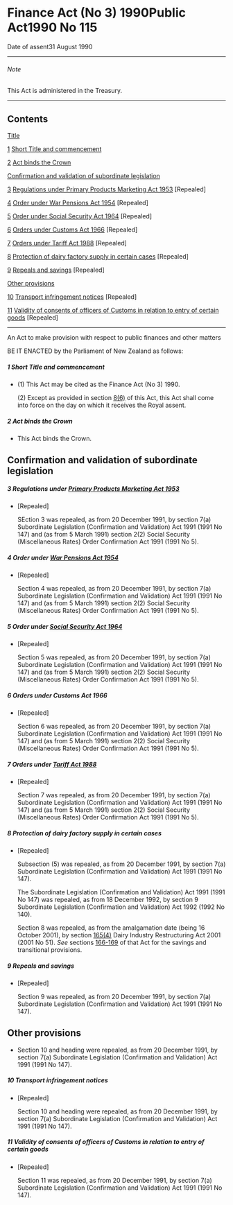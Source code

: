 # Finance Act (No 3) 1990Public Act1990 No 115

Date of assent31 August 1990

---

###### Note

This Act is administered in the Treasury.

---

## Contents

[Title][0]

[1][1] [Short Title and commencement][1]

[2][2] [Act binds the Crown][2]

[Confirmation and validation of subordinate legislation][3]

[3][4] [Regulations under Primary Products Marketing Act 1953][4] \[Repealed\]

[4][5] [Order under War Pensions Act 1954][5] \[Repealed\]

[5][6] [Order under Social Security Act 1964][6] \[Repealed\]

[6][7] [Orders under Customs Act 1966][7] \[Repealed\]

[7][8] [Orders under Tariff Act 1988][8] \[Repealed\]

[8][9] [Protection of dairy factory supply in certain cases][9] \[Repealed\]

[9][10] [Repeals and savings][10] \[Repealed\]

[Other provisions][11]

[10][12] [Transport infringement notices][12] \[Repealed\]

[11][13] [Validity of consents of officers of Customs in relation to entry of certain goods][13] \[Repealed\]

---

An Act to make provision with respect to public finances and other matters

BE IT ENACTED by the Parliament of New Zealand as follows:

##### 1 Short Title and commencement
    
*   (1) This Act may be cited as the Finance Act (No 3) 1990\.
    
    (2) Except as provided in section [8(6)][9] of this Act, this Act shall come into force on the day on which it receives the Royal assent.

##### 2 Act binds the Crown
    
*   This Act binds the Crown.

## Confirmation and validation of subordinate legislation

##### 3 Regulations under [Primary Products Marketing Act 1953][14]
    
*   \[Repealed\]
    
    SEction 3 was repealed, as from 20 December 1991, by section 7(a) Subordinate Legislation (Confirmation and Validation) Act 1991 (1991 No 147) and (as from 5 March 1991) section 2(2) Social Security (Miscellaneous Rates) Order Confirmation Act 1991 (1991 No 5).

##### 4 Order under [War Pensions Act 1954][15]
    
*   \[Repealed\]
    
    Section 4 was repealed, as from 20 December 1991, by section 7(a) Subordinate Legislation (Confirmation and Validation) Act 1991 (1991 No 147) and (as from 5 March 1991) section 2(2) Social Security (Miscellaneous Rates) Order Confirmation Act 1991 (1991 No 5).

##### 5 Order under [Social Security Act 1964][16]
    
*   \[Repealed\]
    
    Section 5 was repealed, as from 20 December 1991, by section 7(a) Subordinate Legislation (Confirmation and Validation) Act 1991 (1991 No 147) and (as from 5 March 1991) section 2(2) Social Security (Miscellaneous Rates) Order Confirmation Act 1991 (1991 No 5).

##### 6 Orders under Customs Act 1966
    
*   \[Repealed\]
    
    Section 6 was repealed, as from 20 December 1991, by section 7(a) Subordinate Legislation (Confirmation and Validation) Act 1991 (1991 No 147) and (as from 5 March 1991) section 2(2) Social Security (Miscellaneous Rates) Order Confirmation Act 1991 (1991 No 5).

##### 7 Orders under [Tariff Act 1988][17]
    
*   \[Repealed\]
    
    Section 7 was repealed, as from 20 December 1991, by section 7(a) Subordinate Legislation (Confirmation and Validation) Act 1991 (1991 No 147) and (as from 5 March 1991) section 2(2) Social Security (Miscellaneous Rates) Order Confirmation Act 1991 (1991 No 5).

##### 8 Protection of dairy factory supply in certain cases
    
*   \[Repealed\]
    
    Subsection (5) was repealed, as from 20 December 1991, by section 7(a) Subordinate Legislation (Confirmation and Validation) Act 1991 (1991 No 147).
    
    The Subordinate Legislation (Confirmation and Validation) Act 1991 (1991 No 147) was repealed, as from 18 December 1992, by section 9 Subordinate Legislation (Confirmation and Validation) Act 1992 (1992 No 140).
    
    Section 8 was repealed, as from the amalgamation date (being 16 October 2001), by section [165(4)][18] Dairy Industry Restructuring Act 2001 (2001 No 51). _See_ sections [166-169][19] of that Act for the savings and transitional provisions.

##### 9 Repeals and savings
    
*   \[Repealed\]
    
    Section 9 was repealed, as from 20 December 1991, by section 7(a) Subordinate Legislation (Confirmation and Validation) Act 1991 (1991 No 147).

## Other provisions
    
*   Section 10 and heading were repealed, as from 20 December 1991, by section 7(a) Subordinate Legislation (Confirmation and Validation) Act 1991 (1991 No 147).

##### 10 Transport infringement notices
    
*   \[Repealed\]
    
    Section 10 and heading were repealed, as from 20 December 1991, by section 7(a) Subordinate Legislation (Confirmation and Validation) Act 1991 (1991 No 147).

##### 11 Validity of consents of officers of Customs in relation to entry of certain goods
    
*   \[Repealed\]
    
    Section 11 was repealed, as from 20 December 1991, by section 7(a) Subordinate Legislation (Confirmation and Validation) Act 1991 (1991 No 147).



[0]: http://www.legislation.govt.nz/act/public/1990/0115/latest/whole.html#DLM225536
[1]: http://www.legislation.govt.nz/act/public/1990/0115/latest/whole.html#DLM225538
[2]: http://www.legislation.govt.nz/act/public/1990/0115/latest/whole.html#DLM225539
[3]: http://www.legislation.govt.nz/act/public/1990/0115/latest/whole.html#DLM225540
[4]: http://www.legislation.govt.nz/act/public/1990/0115/latest/whole.html#DLM225541
[5]: http://www.legislation.govt.nz/act/public/1990/0115/latest/whole.html#DLM225543
[6]: http://www.legislation.govt.nz/act/public/1990/0115/latest/whole.html#DLM225545
[7]: http://www.legislation.govt.nz/act/public/1990/0115/latest/whole.html#DLM225547
[8]: http://www.legislation.govt.nz/act/public/1990/0115/latest/whole.html#DLM225549
[9]: http://www.legislation.govt.nz/act/public/1990/0115/latest/whole.html#DLM225551
[10]: http://www.legislation.govt.nz/act/public/1990/0115/latest/whole.html#DLM225555
[11]: http://www.legislation.govt.nz/act/public/1990/0115/latest/whole.html#DLM225557
[12]: http://www.legislation.govt.nz/act/public/1990/0115/latest/whole.html#DLM225559
[13]: http://www.legislation.govt.nz/act/public/1990/0115/latest/whole.html#DLM225561
[14]: http://www.legislation.govt.nz/act/public/1990/0115/latest/link.aspx?id=DLM276319
[15]: http://www.legislation.govt.nz/act/public/1990/0115/latest/link.aspx?id=DLM284374
[16]: http://www.legislation.govt.nz/act/public/1990/0115/latest/link.aspx?id=DLM359106
[17]: http://www.legislation.govt.nz/act/public/1990/0115/latest/link.aspx?id=DLM136767
[18]: http://www.legislation.govt.nz/act/public/1990/0115/latest/link.aspx?id=DLM110110
[19]: http://www.legislation.govt.nz/act/public/1990/0115/latest/link.aspx?id=DLM110113